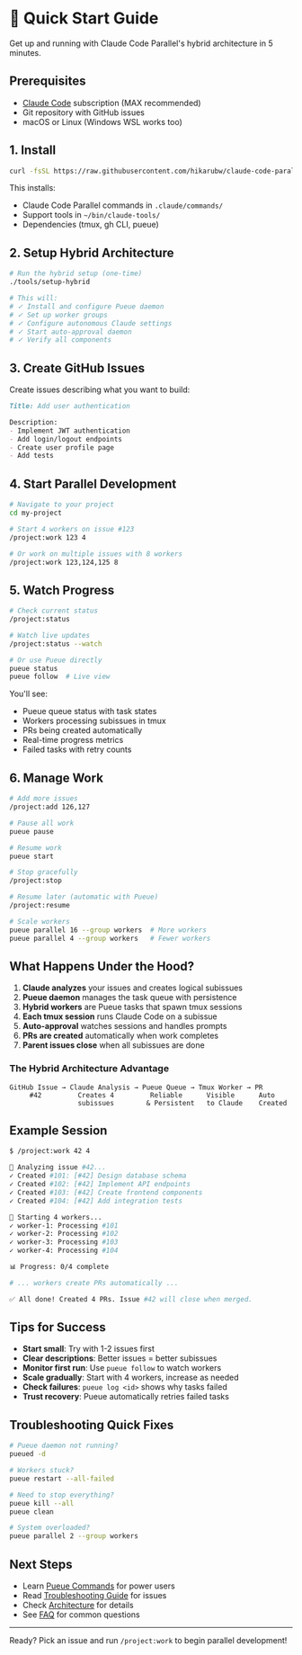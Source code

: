 # 🚀 Quick Start Guide

Get up and running with Claude Code Parallel's hybrid architecture in 5 minutes.

## Prerequisites

- [Claude Code](https://claude.ai/code) subscription (MAX recommended)
- Git repository with GitHub issues
- macOS or Linux (Windows WSL works too)

## 1. Install

```bash
curl -fsSL https://raw.githubusercontent.com/hikarubw/claude-code-parallel/main/install.sh | bash
```

This installs:
- Claude Code Parallel commands in `.claude/commands/`
- Support tools in `~/bin/claude-tools/`
- Dependencies (tmux, gh CLI, pueue)

## 2. Setup Hybrid Architecture

```bash
# Run the hybrid setup (one-time)
./tools/setup-hybrid

# This will:
# ✓ Install and configure Pueue daemon
# ✓ Set up worker groups
# ✓ Configure autonomous Claude settings
# ✓ Start auto-approval daemon
# ✓ Verify all components
```

## 3. Create GitHub Issues

Create issues describing what you want to build:

```markdown
Title: Add user authentication

Description:
- Implement JWT authentication
- Add login/logout endpoints  
- Create user profile page
- Add tests
```

## 4. Start Parallel Development

```bash
# Navigate to your project
cd my-project

# Start 4 workers on issue #123
/project:work 123 4

# Or work on multiple issues with 8 workers
/project:work 123,124,125 8
```

## 5. Watch Progress

```bash
# Check current status
/project:status

# Watch live updates
/project:status --watch

# Or use Pueue directly
pueue status
pueue follow  # Live view
```

You'll see:
- Pueue queue status with task states
- Workers processing subissues in tmux
- PRs being created automatically
- Real-time progress metrics
- Failed tasks with retry counts

## 6. Manage Work

```bash
# Add more issues
/project:add 126,127

# Pause all work
pueue pause

# Resume work
pueue start

# Stop gracefully
/project:stop

# Resume later (automatic with Pueue)
/project:resume

# Scale workers
pueue parallel 16 --group workers  # More workers
pueue parallel 4 --group workers   # Fewer workers
```

## What Happens Under the Hood?

1. **Claude analyzes** your issues and creates logical subissues
2. **Pueue daemon** manages the task queue with persistence
3. **Hybrid workers** are Pueue tasks that spawn tmux sessions
4. **Each tmux session** runs Claude Code on a subissue
5. **Auto-approval** watches sessions and handles prompts
6. **PRs are created** automatically when work completes
7. **Parent issues close** when all subissues are done

### The Hybrid Architecture Advantage

```
GitHub Issue → Claude Analysis → Pueue Queue → Tmux Worker → PR
     #42         Creates 4         Reliable      Visible      Auto
                 subissues        & Persistent   to Claude    Created
```

## Example Session

```bash
$ /project:work 42 4

🤖 Analyzing issue #42...
✓ Created #101: [#42] Design database schema
✓ Created #102: [#42] Implement API endpoints
✓ Created #103: [#42] Create frontend components
✓ Created #104: [#42] Add integration tests

🚀 Starting 4 workers...
✓ worker-1: Processing #101
✓ worker-2: Processing #102
✓ worker-3: Processing #103
✓ worker-4: Processing #104

📊 Progress: 0/4 complete

# ... workers create PRs automatically ...

✅ All done! Created 4 PRs. Issue #42 will close when merged.
```

## Tips for Success

- **Start small**: Try with 1-2 issues first
- **Clear descriptions**: Better issues = better subissues
- **Monitor first run**: Use `pueue follow` to watch workers
- **Scale gradually**: Start with 4 workers, increase as needed
- **Check failures**: `pueue log <id>` shows why tasks failed
- **Trust recovery**: Pueue automatically retries failed tasks

## Troubleshooting Quick Fixes

```bash
# Pueue daemon not running?
pueued -d

# Workers stuck?
pueue restart --all-failed

# Need to stop everything?
pueue kill --all
pueue clean

# System overloaded?
pueue parallel 2 --group workers
```

## Next Steps

- Learn [Pueue Commands](PUEUE_COMMANDS.md) for power users
- Read [Troubleshooting Guide](TROUBLESHOOTING.md) for issues
- Check [Architecture](../developer-guide/current-architecture/ARCHITECTURE.md) for details
- See [FAQ](FAQ.md) for common questions

---

Ready? Pick an issue and run `/project:work` to begin parallel development!